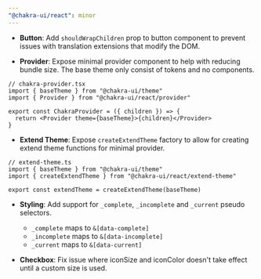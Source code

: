 ```yaml
---
"@chakra-ui/react": minor
---
```


- **Button**: Add `shouldWrapChildren` prop to button component to prevent
  issues with translation extensions that modify the DOM.

- **Provider**: Expose minimal provider component to help with reducing bundle
  size. The base theme only consist of tokens and no components.

```tsx
// chakra-provider.tsx
import { baseTheme } from "@chakra-ui/theme"
import { Provider } from "@chakra-ui/react/provider"

export const ChakraProvider = ({ children }) => {
  return <Provider theme={baseTheme}>{children}</Provider>
}
```

- **Extend Theme**: Expose `createExtendTheme` factory to allow for creating
  extend theme functions for minimal provider.

```tsx
// extend-theme.ts
import { baseTheme } from "@chakra-ui/theme"
import { createExtendTheme } from "@chakra-ui/react/extend-theme"

export const extendTheme = createExtendTheme(baseTheme)
```

- **Styling**: Add support for `_complete`, `_incomplete` and `_current` pseudo
  selectors.

  - `_complete` maps to `&[data-complete]`
  - `_incomplete` maps to `&[data-incomplete]`
  - `_current` maps to `&[data-current]`

- **Checkbox**: Fix issue where iconSize and iconColor doesn't take effect until
  a custom size is used.
